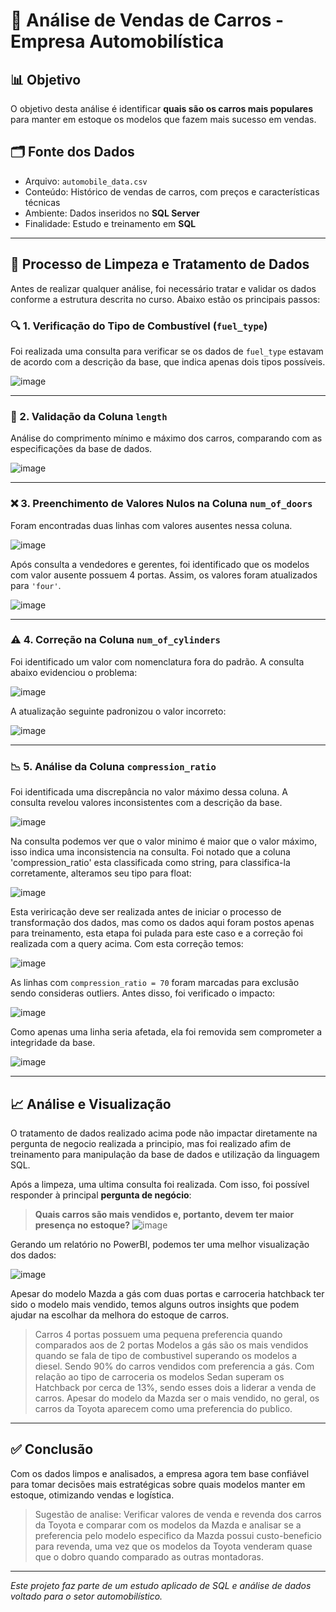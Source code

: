 # 🚗 Análise de Vendas de Carros - Empresa Automobilística

## 📊 Objetivo

O objetivo desta análise é identificar **quais são os carros mais populares** para manter em estoque os modelos que fazem mais sucesso em vendas.

## 🗂️ Fonte dos Dados

- Arquivo: `automobile_data.csv`
- Conteúdo: Histórico de vendas de carros, com preços e características técnicas
- Ambiente: Dados inseridos no **SQL Server**
- Finalidade: Estudo e treinamento em **SQL**

---

## 🧼 Processo de Limpeza e Tratamento de Dados

Antes de realizar qualquer análise, foi necessário tratar e validar os dados conforme a estrutura descrita no curso. Abaixo estão os principais passos:

### 🔍 1. Verificação do Tipo de Combustível (`fuel_type`)

Foi realizada uma consulta para verificar se os dados de `fuel_type` estavam de acordo com a descrição da base, que indica apenas dois tipos possíveis.

![image](https://github.com/user-attachments/assets/ab9947fe-101b-4965-bd73-370add47932d)

---

### 📏 2. Validação da Coluna `length`

Análise do comprimento mínimo e máximo dos carros, comparando com as especificações da base de dados.

![image](https://github.com/user-attachments/assets/9ee67810-d305-4071-81de-b01faeb8b5c1)


---

### ❌ 3. Preenchimento de Valores Nulos na Coluna `num_of_doors`

Foram encontradas duas linhas com valores ausentes nessa coluna.

![image](https://github.com/user-attachments/assets/e6c281ca-5f35-42d7-b195-523b73e19ea8)


Após consulta a vendedores e gerentes, foi identificado que os modelos com valor ausente possuem 4 portas. Assim, os valores foram atualizados para `'four'`.

![image](https://github.com/user-attachments/assets/ba99228c-63bd-41f1-8de7-cf15d840267f)


---

### ⚠️ 4. Correção na Coluna `num_of_cylinders`

Foi identificado um valor com nomenclatura fora do padrão. A consulta abaixo evidenciou o problema:

![image](https://github.com/user-attachments/assets/6f292e32-b084-4df7-9278-9f684fb1fa94)


A atualização seguinte padronizou o valor incorreto:

![image](https://github.com/user-attachments/assets/3984124d-57a0-484d-9818-4d0c6b95076f)


---

### 📉 5. Análise da Coluna `compression_ratio`

Foi identificada uma discrepância no valor máximo dessa coluna. A consulta revelou valores inconsistentes com a descrição da base.

![image](https://github.com/user-attachments/assets/98b85e35-6c70-46a5-bcd5-3c4c1265f525)

Na consulta podemos ver que o valor minimo é maior que o valor máximo, isso indica uma inconsistencia na consulta. Foi notado que a coluna 'compression_ratio' esta classificada como string, para 
classifica-la corretamente, alteramos seu tipo para float:

![image](https://github.com/user-attachments/assets/b84e009f-4318-49a7-a98c-61c8c796b3be)

Esta veriricação deve ser realizada antes de iniciar o processo de transformação dos dados, mas como os dados aqui foram postos apenas para treinamento, esta etapa foi pulada para este caso e a correção
foi realizada com a query acima. Com esta correção temos:

![image](https://github.com/user-attachments/assets/b74731dc-8cd2-4b76-8af5-d73d49dfc89f)


As linhas com `compression_ratio = 70` foram marcadas para exclusão sendo consideras outliers. Antes disso, foi verificado o impacto:

![image](https://github.com/user-attachments/assets/83c26935-f7fc-4252-bd70-829de04c36b1)


Como apenas uma linha seria afetada, ela foi removida sem comprometer a integridade da base.

![image](https://github.com/user-attachments/assets/4677271f-c33c-47a5-90dc-3c5096d9fd71)


---

## 📈 Análise e Visualização

O tratamento de dados realizado acima pode não impactar diretamente na pergunta de negocio realizada a principio, mas foi realizado afim de treinamento para manipulação da base de dados
e utilização da linguagem SQL.

Após a limpeza, uma ultima consulta foi realizada. Com isso, foi possível responder à principal **pergunta de negócio**:

> **Quais carros são mais vendidos e, portanto, devem ter maior presença no estoque?**
![image](https://github.com/user-attachments/assets/3d539ca6-039d-4d17-b7a0-2ece841bb4f4)

Gerando um relatório no PowerBI, podemos ter uma melhor visualização dos dados:

![image](https://github.com/user-attachments/assets/547cb7e5-0837-42b2-8779-60921125f781)

Apesar do modelo Mazda a gás com duas portas e carroceria hatchback ter sido o modelo mais vendido, temos alguns outros insights que podem ajudar na escolhar da melhora do estoque de carros.

> Carros 4 portas possuem uma pequena preferencia quando comparados aos de 2 portas
> Modelos a gás são os mais vendidos quando se fala de tipo de combustivel superando os modelos a diesel. Sendo 90% do carros vendidos com preferencia a gás.
> Com relação ao tipo de carroceria os modelos Sedan superam os Hatchback por cerca de 13%, sendo esses dois a liderar a venda de carros.
> Apesar do modelo da Mazda ser o mais vendido, no geral, os carros da Toyota aparecem como uma preferencia do publico.
---

## ✅ Conclusão

Com os dados limpos e analisados, a empresa agora tem base confiável para tomar decisões mais estratégicas sobre quais modelos manter em estoque, otimizando vendas e logística.

> Sugestão de analise: Verificar valores de venda e revenda dos carros da Toyota e comparar com os modelos da Mazda e analisar se a preferencia pelo modelo especifico da Mazda possui custo-beneficio para revenda, uma vez que os modelos da Toyota venderam quase que o dobro quando comparado as outras montadoras.

---

*Este projeto faz parte de um estudo aplicado de SQL e análise de dados voltado para o setor automobilístico.*

